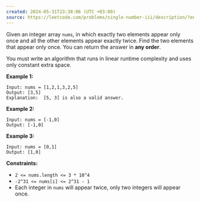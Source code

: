 ```yaml
---
created: 2024-05-31T23:38:06 (UTC +03:00)
source: https://leetcode.com/problems/single-number-iii/description/?envType=daily-question&envId=2024-05-31
---
```

Given an integer array `nums`, in which exactly two elements appear only once and all the other elements appear exactly twice. Find the two elements that appear only once. You can return the answer in **any order**.

You must write an algorithm that runs in linear runtime complexity and uses only constant extra space.


**Example 1:**

```
Input: nums = [1,2,1,3,2,5]
Output: [3,5]
Explanation:  [5, 3] is also a valid answer.
```


**Example 2:**

```
Input: nums = [-1,0]
Output: [-1,0]
```


**Example 3:**

```
Input: nums = [0,1]
Output: [1,0]
```

**Constraints:**

* `2 <= nums.length <= 3 * 10^4`
* `-2^31 <= nums[i] <= 2^31 - 1`
* Each integer in `nums` will appear twice, only two integers will appear once.